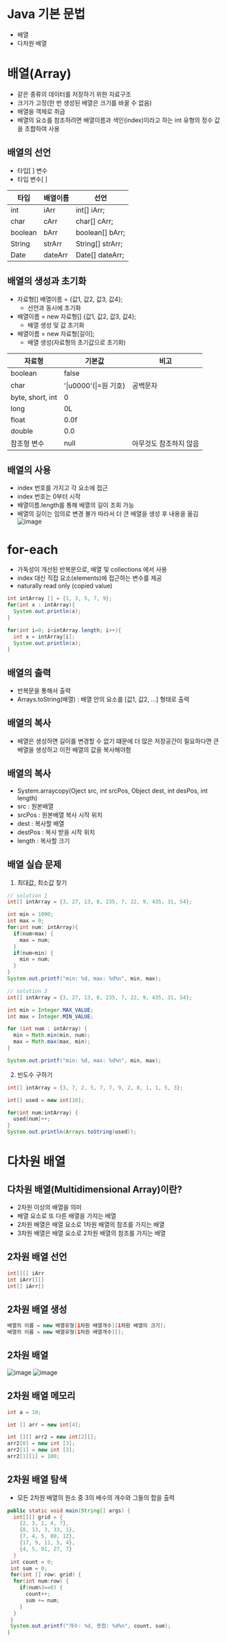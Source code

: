 # Java 기본 문법

- 배열
- 다차원 배열


# 배열(Array)
- 같은 종류의 데이터를 저장하기 위한 자료구조
- 크기가 고정(한 번 생성된 배열은 크기를 바꿀 수 없음)
- 배열을 객체로 취급
- 배열의 요소를 참조하려면 배열이름과 색인(index)이라고 하는 int 유형의 정수 값을 조합하여 사용

## 배열의 선언
- 타입[ ] 변수
- 타입 변수[ ]

|타입|배열이름|선언|
|------|---|---|
|int|iArr|int[] iArr;|
|char|cArr|char[] cArr;|
|boolean|bArr|boolean[] bArr;|
|String|strArr|String[] strArr;|
|Date|dateArr|Date[] dateArr;|

## 배열의 생성과 초기화
- 자료형[] 배열이름 = {값1, 값2, 값3, 값4};
  - 선언과 동시에 초기화
- 배열이름 = new 자료형[] {값1, 값2, 값3, 값4};
  - 배열 생성 및 값 초기화
- 배열이름 = new 자료형[길이];
  - 배열 생성(자료형의 초기값으로 초기화)

|자료형|기본값|비고|
|------|---|---|
|boolean|false||
|char|'\|u0000'(\|=원 기호)|공백문자|
|byte, short, int|0||
|long|0L||
|float|0.0f||
|double|0.0||
|참조형 변수|null|아무것도 참조하지 않음|

## 배열의 사용
- index 번호를 가지고 각 요소에 접근
- index 번호는 0부터 시작
- 배열이름.length를 통해 배열의 길이 조회 가능
- 배열의 길이는 임의로 변경 불가 따라서 더 큰 배열을 생성 후 내용을 옮김
![image](https://user-images.githubusercontent.com/109258380/209283731-bb097f9b-a04e-4a6b-a85b-6031d521bfc5.png)

# for-each
- 가독성이 개선된 반복문으로, 배열 및 collections 에서 사용
- index 대신 직접 요소(elements)에 접근하는 변수를 제공
- naturally read only (copied value)
```java
int intArray [] = {1, 3, 5, 7, 9};
for(int x : intArray){
  System.out.println(x);
}

for(int i=0; i<intArray.length; i++){
  int x = intArray[i];
  System.out.println(x);
}
```

## 배열의 출력
- 반복문을 통해서 출력
- Arrays.toString(배열) : 배열 안의 요소를 [값1, 값2, ...] 형태로 출력

## 배열의 복사
- 배열은 생성하면 길이를 변경할 수 없기 떄문에 더 많은 저장공간이 필요하다면 큰 배열을 생성하고 이전 배열의 값을 복사해야함

## 배열의 복사
- System.arraycopy(Oject src, int srcPos, Object dest, int desPos, int length)
- src : 원본배열
- srcPos : 원본배열 복사 시작 위치
- dest : 복사할 배열
- destPos : 복사 받을 시작 위치
- length : 복사할 크기

## 배열 실습 문제
1. 최대값, 최소값 찾기

```java
// solution 1
int[] intArray = {3, 27, 13, 8, 235, 7, 22, 9, 435, 31, 54};

int min = 1000;
int max = 0;
for(int num: intArray){
  if(num>max) {
    max = num;
  }
  if(num<min) {
    min = num;
  }
}
System.out.printf("min: %d, max: %d%n", min, max);

// solution 2
int[] intArray = {3, 27, 13, 8, 235, 7, 22, 9, 435, 31, 54};

int min = Integer.MAX_VALUE;
int max = Integer.MIN_VALUE;

for (int num : intArray) {
  min = Math.min(min, num);
  max = Math.max(max, min);
}

System.out.printf("min: %d, max: %d%n", min, max);
```

2. 빈도수 구하기
```java
int[] intArray = {3, 7, 2, 5, 7, 7, 9, 2, 8, 1, 1, 5, 3};

int[] used = new int[10];

for(int num:intArray) {
  used[num]++;
}
System.out.println(Arrays.toString(used));
```

# 다차원 배열

## 다차원 배열(Multidimensional Array)이란?
- 2차원 이상의 배열을 의미
- 배열 요소로 또 다른 배열을 가지는 배열
- 2차원 배열은 배열 요소로 1차원 배열의 참조를 가지는 배열
- 3차원 배열은 배열 요소로 2차원 배열의 참조를 가지는 배열

## 2차원 배열 선언
```java
int[][] iArr
int iArr[][]
int[] iArr[]
```

## 2차원 배열 생성
```java
배열의 이름 = new 배열유형[1차원 배열개수][1차원 배열의 크기];
배열의 이름 = new 배열유형[1차원 배열개수][];
```

## 2차원 배열
![image](https://user-images.githubusercontent.com/109258380/209286210-9f5c92da-8be3-4ef6-92ec-b87a895e5bb7.png)
![image](https://user-images.githubusercontent.com/109258380/209286709-2ccae188-3243-4f9a-b3dd-405b7ccf5659.png)

## 2차원 배열 메모리
```java
int a = 10;

int [] arr = new int[4];

int [][] arr2 = new int[2][];
arr2[0] = new int [3];
arr2[1] = new int [3];
arr2[1][1] = 100;
```

## 2차원 배열 탐색
- 모든 2차원 배열의 원소 중 3의 배수의 개수와 그들의 합을 출력
```java
public static void main(String[] args) {
  int[][] grid = {
    {2, 3, 1, 4, 7},
    {8, 13, 3, 33, 1},
    {7, 4, 5, 80, 12},
    {17, 9, 11, 5, 4},
    {4, 5, 91, 27, 7}
  }
 int count = 0;
 int sum = 0;
 for(int [] row: grid) {
  for(int num:row) {
    if(num%3==0) {
      count++;
      sum += num;
    }
  }
 }
 System.out.printf("개수: %d, 총합: %d%n", count, sum);
}
 
```
